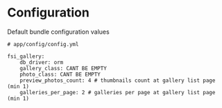 # Configuration

Default bundle configuration values

```
# app/config/config.yml

fsi_gallery:
    db_driver: orm
    gallery_class: CANT BE EMPTY
    photo_class: CANT BE EMPTY
    preview_photos_count: 4 # thumbnails count at gallery list page (min 1)
    galleries_per_page: 2 # galleries per page at gallery list page (min 1)
```


